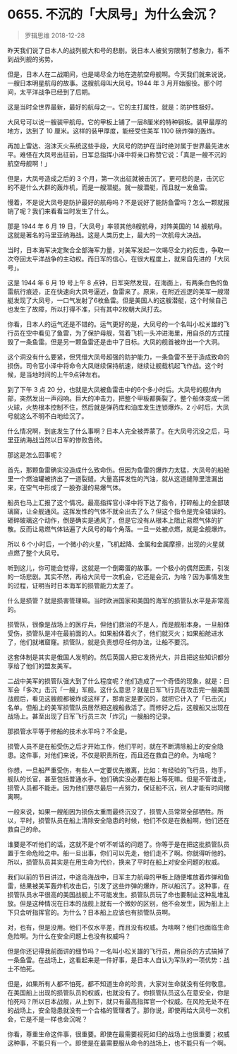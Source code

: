 # 0655. 不沉的「大凤号」为什么会沉？
> 罗辑思维
2018-12-28

昨天我们说了日本人的战列舰大和号的悲剧。说日本人被贫穷限制了想象力，看不到战列舰的劣势。

但是，日本人在二战期间，也是竭尽全力地在造航空母舰啊。今天我们就来说说，一艘日本明星航母的故事。这艘航母叫大凤号。1944 年 3 月开始服役。那个时间，太平洋战争已经到了后期。

这是当时全世界最新，最好的航母之一。它的主打属性，就是：防护性极好。

大凤号可以说一艘装甲航母。它的甲板上铺了一层8厘米的特种钢板。装甲最厚的地方，达到了 10 厘米。这样的装甲厚度，能经受住美军 1100 磅炸弹的轰炸。

再加上雷达、泡沫灭火系统这些手段，大凤号的防护在当时绝对属于世界最先进水平。难怪在大凤号出征前，日军总指挥小泽中将亲口称赞它说：「真是一艘不沉的航空母舰啊！」

但是，大凤号造成之后的 3 个月，第一次出征就被击沉了。更可悲的是，击沉它的不是什么大群的轰炸机，而是一艘潜艇。就一艘潜艇，而且就一发鱼雷。

慢着，不是说大凤号是防护最好的航母吗？不是说好了能防鱼雷吗？怎么一颗就报销了呢？我们来看看当时发生了什么。

那是 1944 年 6 月 19 日，「大凤号」率领其他8艘航母，对阵美国的 14 艘航母。这就是著名的马里亚纳海战。这是人类历史上，最大的一次航母大决战。

当时，日本海军决定聚合全部海军力量，对美军发起一次竭尽全力的反击，争取一次夺回太平洋战争的主动权。而日军的信心，在很大程度上，就来自先进的「大凤号」。

这是 1944 年 6 月 19 号上午 8 点钟，日军突然发现，在海面上，有两条白色的鱼雷航行痕迹，正在快速向大凤号逼近，鱼雷来了。原来，在附近巡逻的美军一艘潜艇发现了大凤号，一口气发射了6枚鱼雷。但是美国人的这艘潜艇，这个时候自己也发生了故障，所以打得不准，只有其中2枚朝大凤打去。

你看，日本人的运气还是不错的。运气更好的是，大凤号的一个名叫小松关雄的飞行员在空中看见了鱼雷，为了保护母舰，驾着飞机一头冲进海里，用自杀的方式撞毁了一条鱼雷。但是另一颗鱼雷还是击中了目标。大凤的舰首被炸出一个大洞。

这个洞没有什么要紧，但凭借大凤号超强的防护能力，一条鱼雷不至于造成致命的损伤。司令官小泽中将命令大凤继续保持航速，继续让舰载机起飞作战。这个时候，是当地时间的上午9点钟左右。

到了下午 3 点 20 分，也就是大凤被鱼雷击中的6个多小时后。大凤号的舰体内部，突然发出一声闷响。巨大的冲击力，把整个甲板都撕裂了。整个船体变成一团火球，火势根本控制不住，然后就是弹药库和油库发生连锁爆炸。2 小时后，大凤号就这么不明不白地给沉了。

什么情况啊，到底发生了什么事啊？日本人完全被弄蒙了。在大凤号沉没之后，马里亚纳海战当然以日军的惨败告终。

那这是怎么回事呢？

首先，那颗鱼雷确实没造成什么致命伤。但因为鱼雷的爆炸力太猛，大凤号的船舱里一个燃油罐被挤出了一道裂缝。大量高挥发性的汽油，就从这道缝隙里泄漏出来，在空气中形成了一股弥漫的易爆气体。

船员也马上汇报了这个情况。最高指挥官小泽中将下达了指令，打碎船上的全部玻璃窗，让全舰通风。这挥发性的气体不就全出去了么？但这个指令是完全错误的。砸碎玻璃这个动作，倒是确实是通风了，但是它没有从根本上阻止易燃气体的扩散。反而让易燃气体钻遍了大凤号的每个角落。一旦一处被点燃，就是全舰爆炸。

所以 6 个小时后，一个微小的火星，飞机起降、金属和金属摩擦，出现的火星就点燃了整个大凤号。

听到这儿，你可能会觉得，这就是一个倒霉蛋的故事。一个极小的偶然因素，引发的一场悲剧。其实不然，再给大凤号一次机会，它还是会沉，为啥？因为事情发生的过程，证明当时日本海军的损管能力太差了。

什么是损管？就是损害管理嘛。当时欧洲国家和美国的海军的损管队水平是非常高的。

损管队，很像是战场上的医疗兵，但他们救治的不是人，而是舰船本身。一旦船体受伤，损管队是冲在最前面的人。如果船体着火了，他们就灭火；如果船舱进水了，他们就堵窟窿。损管队，就是负责想尽任何办法，让船不要沉。

这套体制是其实是俄国人发明的。然后英国人把它发扬光大，并且把这些知识都分享给了他们的盟友美军。

二战中美军的损管队强大到了什么程度呢？他们造成了一个奇怪的现象，就是：日军会「多次」击沉「一艘」军舰。这什么意思？就是日军飞行员在攻击完一艘美国战舰后，看见这艘舰都被炸成这样了，那肯定是要沉的，就把它计入了「已击沉」名单。但船上的美军损管队员居然把这艘船救活了。而修好之后，这艘船又出现在战场上。甚至出现了日军飞行员三次「炸沉」一艘船的记录。

那损管水平等于修船的技术水平吗？不全是。

损管人员不是在船受伤之后才开始工作，他们平时，就在不断清除船上的安全隐患。这件事，对他们来说，不仅是职责所在，而且还在救自己的命。为啥呢？

你想，一旦船严重受伤，有些人一定要优先撤离，比如：有经验的飞行员，炮手，舰队的长官，甚至包括普通水手。他们确实没必要在船上等死嘛。但是不管谁走，损管人员都不能走。因为他们要尽最后一点努力，保证船不沉，别人才能有时间撤离啊。

一般来说，如果一艘船因为损伤太重而最终沉没了，损管人员常常全部牺牲。所以，平时，损管队员在船上清除安全隐患的时候，他们不仅是在救船啊，他们还在救自己的命。

谁要是不听他们的话，这就不是个听不听话的问题了。你等于是在把这批损管队员置于生命危险之中。船一旦出事，你们可以先走，他们走不了啊。你就得听他的。所以，损管队员其实是在用生命为代价，换来了平时在船上对安全问题的权威。

我们以前的节目讲过，中途岛海战中，日军主力航母的甲板上随便堆放着炸弹和鱼雷，结果被美军轰炸机攻击后，引发了这些炸弹的爆炸，所以船沉了。这种事，在损管队员水平很高的美国战舰上不可能发生。损管队员玩了命也要制止这种乱堆乱放。但是这种情况在日本的战舰上就有一个微妙的区别，他不会发生，因为船上上下只会听指挥官的。为什么？日本船上应该也有损管队员啊。

对，也有，但是没用。他们不仅水平差，而且没有权威。为啥啊？他们也面临生命危险啊。为什么在安全问题上也没有权威吗？

但是你还记得我前面讲的细节吗？一名叫小松关雄的飞行员，用自杀的方式搞掉了一条鱼雷。在战场上，这看起来是一件好事，是日本人自认为军队的一项优势：战士不怕死。

但是，如果所有人都不怕死，都不知道生命的珍贵，大家对生命就没有任何敬意。在美国船上出现的损管队员的权威，也就没有了。你损管队员这么在意安全，你是怕死吗？所以日本战舰，从上到下，就只有最高指挥官一个权威。在风险无处不在的战场上，安全隐患就没有一个合格的管理者了。那你说，即使再给大凤号一次机会，它是不是一样也会沉呢？

你看，尊重生命这件事，很重要。即使在最需要视死如归的战场上也很重要；权威这种事，不能只有一个。即使是在最需要服从命令的战场上，也不能只有一个啊。

